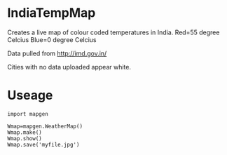 IndiaTempMap
============
Creates a live map of colour coded temperatures in India.
Red=55 degree Celcius
Blue=0 degree Celcius

Data pulled from 
http://imd.gov.in/

Cities with no data uploaded appear white.



Useage
======
    import mapgen

    Wmap=mapgen.WeatherMap()
    Wmap.make()
    Wmap.show()
    Wmap.save('myfile.jpg')

